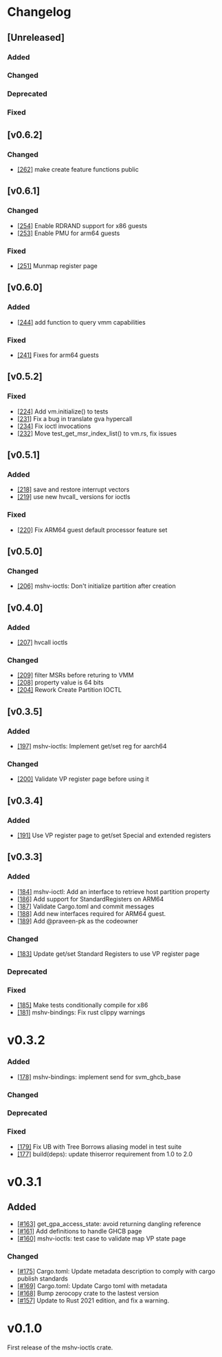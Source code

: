 # Changelog
## [Unreleased]

### Added

### Changed

### Deprecated

### Fixed


## [v0.6.2]

### Changed
* [[262]](https://github.com/rust-vmm/mshv/pull/262) make create feature functions public

## [v0.6.1]

### Changed
* [[254]](https://github.com/rust-vmm/mshv/pull/254) Enable RDRAND support for x86 guests
* [[253]](https://github.com/rust-vmm/mshv/pull/253) Enable PMU for arm64 guests

### Fixed
* [[251]](https://github.com/rust-vmm/mshv/pull/251) Munmap register page

## [v0.6.0]

### Added
* [[244]](https://github.com/rust-vmm/mshv/pull/244) add function to query vmm capabilities

### Fixed
* [[241]](https://github.com/rust-vmm/mshv/pull/241) Fixes for arm64 guests

## [v0.5.2]

### Fixed
* [[224]](https://github.com/rust-vmm/mshv/pull/224) Add vm.initialize() to tests
* [[231]](https://github.com/rust-vmm/mshv/pull/231) Fix a bug in translate gva hypercall
* [[234]](https://github.com/rust-vmm/mshv/pull/234) Fix ioctl invocations
* [[232]](https://github.com/rust-vmm/mshv/pull/232) Move test_get_msr_index_list() to vm.rs, fix issues

## [v0.5.1]

### Added
* [[218]](https://github.com/rust-vmm/mshv/pull/218) save and restore interrupt vectors
* [[219]](https://github.com/rust-vmm/mshv/pull/219) use new hvcall_ versions for ioctls

### Fixed
* [[220]](https://github.com/rust-vmm/mshv/pull/220) Fix ARM64 guest default processor feature set

## [v0.5.0]

### Changed
* [[206]](https://github.com/rust-vmm/mshv/pull/206) mshv-ioctls: Don't initialize partition after creation

## [v0.4.0]

### Added
* [[207]](https://github.com/rust-vmm/mshv/pull/207) hvcall ioctls

### Changed
* [[209]](https://github.com/rust-vmm/mshv/pull/209) filter MSRs before returing to VMM
* [[208]](https://github.com/rust-vmm/mshv/pull/208) property value is 64 bits
* [[204]](https://github.com/rust-vmm/mshv/pull/204) Rework Create Partition IOCTL

## [v0.3.5]

### Added
* [[197]](https://github.com/rust-vmm/mshv/pull/197) mshv-ioctls: Implement get/set reg for aarch64

### Changed
* [[200]](https://github.com/rust-vmm/mshv/pull/200) Validate VP register page before using it

## [v0.3.4]

### Added
* [[191]](https://github.com/rust-vmm/mshv/pull/191) Use VP register page to get/set Special and extended registers  

## [v0.3.3]

### Added
* [[184]](https://github.com/rust-vmm/mshv/pull/184) mshv-ioctl: Add an interface to retrieve host partition property
* [[186]](https://github.com/rust-vmm/mshv/pull/186) Add support for StandardRegisters on ARM64
* [[187]](https://github.com/rust-vmm/mshv/pull/187) Validate Cargo.toml and commit messages
* [[188]](https://github.com/rust-vmm/mshv/pull/188) Add new interfaces required for ARM64 guest.
* [[189]](https://github.com/rust-vmm/mshv/pull/189) Add @praveen-pk as the codeowner

### Changed
* [[183]](https://github.com/rust-vmm/mshv/pull/183) Update get/set Standard Registers to use VP register page

### Deprecated

### Fixed
* [[185]](https://github.com/rust-vmm/mshv/pull/185) Make tests conditionally compile for x86
* [[181]](https://github.com/rust-vmm/mshv/pull/181) mshv-bindings: Fix rust clippy warnings

# v0.3.2

### Added
- [[178]](https://github.com/rust-vmm/mshv/pull/178) mshv-bindings: implement send for svm_ghcb_base

### Changed

### Deprecated

### Fixed

- [[179]](https://github.com/rust-vmm/mshv/pull/179) Fix UB with Tree Borrows aliasing model in test suite
- [[177]](https://github.com/rust-vmm/mshv/pull/177) build(deps): update thiserror requirement from 1.0 to 2.0

# v0.3.1

## Added

- [[#163]](https://github.com/rust-vmm/mshv/pull/163) get_gpa_access_state: avoid returning dangling reference
- [[#161]](https://github.com/rust-vmm/mshv/pull/161) Add definitions to handle GHCB page
- [[#160]](https://github.com/rust-vmm/mshv/pull/160) mshv-ioctls: test case to validate map VP state page

### Changed

- [[#175]](https://github.com/rust-vmm/mshv/pull/175) Cargo.toml: Update metadata description to comply with cargo publish standards
- [[#169]](https://github.com/rust-vmm/mshv/pull/169) Cargo.toml: Update Cargo toml with metadata
- [[#168]](https://github.com/rust-vmm/mshv/pull/168) Bump zerocopy crate to the lastest version
- [[#157]](https://github.com/rust-vmm/mshv/pull/157) Update to Rust 2021 edition, and fix a warning.

# v0.1.0

First release of the mshv-ioctls crate.
